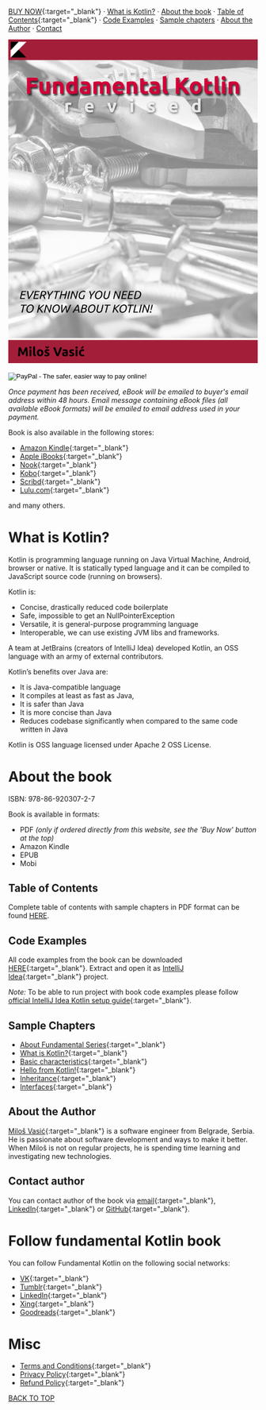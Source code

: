 [BUY NOW](https://www.paypal.com/cgi-bin/webscr?cmd=_s-xclick&hosted_button_id=WF2LT4YG7ERZE){:target="_blank"} · 
[What is Kotlin?](#what-is-kotlin) · [About the book](#about-the-book) ·
[Table of Contents](pages/contents.md){:target="_blank"} · [Code Examples](#code-examples) ·
[Sample chapters](#sample-chapters) · [About the Author](#about-the-author) · 
[Contact](#contact-author)

![](images/cover.png)

<form action="https://www.paypal.com/cgi-bin/webscr" method="post" target="_top">
<input type="hidden" name="cmd" value="_s-xclick">
<input type="hidden" name="hosted_button_id" value="JF55FTMW3W3AL">
<input type="image" src="https://www.paypalobjects.com/en_US/i/btn/btn_buynowCC_LG.gif" border="0" name="submit" alt="PayPal - The safer, easier way to pay online!">
<img alt="" border="0" src="https://www.paypalobjects.com/en_US/i/scr/pixel.gif" width="1" height="1">
</form>

*Once payment has been received, eBook will be emailed to buyer's email address within 48 hours.
Email message containing eBook files (all available eBook formats) will be emailed to email address used in your payment.*

Book is also available in the following stores:

- [Amazon Kindle](https://www.amazon.com/){:target="_blank"}
- [Apple iBooks](https://itunes.apple.com/){:target="_blank"}
- [Nook](https://www.barnesandnoble.com/){:target="_blank"}
- [Kobo](https://www.kobo.com/){:target="_blank"}
- [Scribd](https://www.scribd.com/){:target="_blank"}
- [Lulu.com](http://www.lulu.com/){:target="_blank"}

and many others.

# What is Kotlin?

Kotlin is programming language running on Java Virtual Machine, Android, browser or native. It is statically typed language and it can be compiled to JavaScript source code (running on browsers).

Kotlin is:

- Concise, drastically reduced code boilerplate
- Safe, impossible to get an NullPointerException
- Versatile, it is general-purpose programming language
- Interoperable, we can use existing JVM libs and frameworks.

A team at JetBrains (creators of IntelliJ Idea) developed Kotlin, an OSS language with an army of external contributors.

Kotlin’s benefits over Java are:

- It is Java-compatible language
- It compiles at least as fast as Java,
- It is safer than Java
- It is more concise than Java
- Reduces codebase significantly when compared to the same code written in Java

Kotlin is OSS language licensed under Apache 2 OSS License.

# About the book

ISBN: 978-86-920307-2-7

Book is available in formats:

- PDF *(only if ordered directly from this website, see the 'Buy Now' button at the top)*
- Amazon Kindle
- EPUB
- Mobi

## Table of Contents

Complete table of contents with sample chapters in PDF format can be found 
[HERE](pages/contents.md).

## Code Examples

All code examples from the book can be downloaded [HERE](https://github.com/milos85vasic/Fundamental-Kotlin/releases/tag/second_edition_rev_1){:target="_blank"}. 
Extract and open it as [IntelliJ Idea](https://www.jetbrains.com/idea/){:target="_blank"} project.

*Note:* To be able to run project with book code examples please follow 
[official IntelliJ Idea Kotlin setup guide](https://kotlinlang.org/docs/tutorials/getting-started.html){:target="_blank"}.

## Sample Chapters

- [About Fundamental Series](pdfs/sec_ed_about_fundamental_series.pdf){:target="_blank"}
- [What is Kotlin?](pdfs/sec_ed_what_is_kotlin.pdf){:target="_blank"}
- [Basic characteristics](pdfs/sec_ed_basic_characteristics.pdf){:target="_blank"}
- [Hello from Kotlin!](pdfs/sec_ed_hello_from_kotlin.pdf){:target="_blank"}
- [Inheritance](pdfs/sec_ed_inheritance.pdf){:target="_blank"}
- [Interfaces](pdfs/sec_ed_interfaces.pdf){:target="_blank"}

## About the Author

[Miloš Vasić](https://github.com/milos85vasic){:target="_blank"} is a software engineer from Belgrade, Serbia. He is passionate about software development and ways to make it better. When Miloš is not on regular projects, he is spending time learning and investigating new technologies.

## Contact author

You can contact author of the book via [email](mailto:i@mvasic.ru){:target="_blank"},
[LinkedIn](https://www.linkedin.com/in/miloš-vasić-53778682/){:target="_blank"} or [GitHub](https://github.com/milos85vasic){:target="_blank"}.

# Follow fundamental Kotlin book

You can follow Fundamental Kotlin on the following social networks:

- [VK](https://vk.com/milos.vasic){:target="_blank"}
- [Tumblr](https://fundamentalkotlin.tumblr.com/){:target="_blank"}
- [LinkedIn](https://www.linkedin.com/in/miloš-vasić-53778682/){:target="_blank"}
- [Xing](https://www.xing.com/profile/Milos_Vasic4/cv){:target="_blank"}
- [Goodreads](https://www.goodreads.com/book/show/41028734-fundamental-kotlin){:target="_blank"}

# Misc

- [Terms and Conditions](pages/terms.md){:target="_blank"}
- [Privacy Policy](pages/privacy.md){:target="_blank"}
- [Refund Policy](pages/refund.md){:target="_blank"}

[BACK TO TOP](#content)

